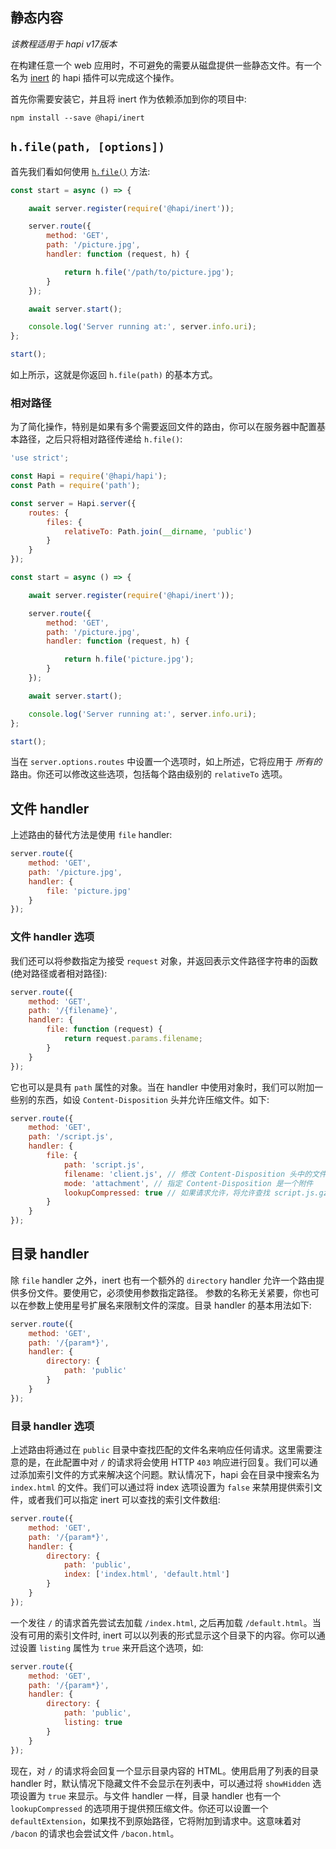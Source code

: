 ## 静态内容

_该教程适用于 hapi v17版本_

在构建任意一个 web 应用时，不可避免的需要从磁盘提供一些静态文件。有一个名为 [inert](https://github.com/hapijs/inert) 的 hapi 插件可以完成这个操作。

首先你需要安装它，并且将 inert 作为依赖添加到你的项目中:

`npm install --save @hapi/inert`

## `h.file(path, [options])`

首先我们看如何使用 [`h.file()`](https://github.com/hapijs/inert#hfilepath-options) 方法:

```javascript
const start = async () => {

    await server.register(require('@hapi/inert'));

    server.route({
        method: 'GET',
        path: '/picture.jpg',
        handler: function (request, h) {

            return h.file('/path/to/picture.jpg');
        }
    });

    await server.start();

    console.log('Server running at:', server.info.uri);
};

start();
```

如上所示，这就是你返回 `h.file(path)` 的基本方式。

### 相对路径

为了简化操作，特别是如果有多个需要返回文件的路由，你可以在服务器中配置基本路径，之后只将相对路径传递给 `h.file()`:

```javascript
'use strict';

const Hapi = require('@hapi/hapi');
const Path = require('path');

const server = Hapi.server({
    routes: {
        files: {
            relativeTo: Path.join(__dirname, 'public')
        }
    }
});

const start = async () => {

    await server.register(require('@hapi/inert'));

    server.route({
        method: 'GET',
        path: '/picture.jpg',
        handler: function (request, h) {

            return h.file('picture.jpg');
        }
    });

    await server.start();

    console.log('Server running at:', server.info.uri);
};

start();
```

当在 `server.options.routes` 中设置一个选项时，如上所述，它将应用于 _所有的_ 路由。你还可以修改这些选项，包括每个路由级别的 `relativeTo` 选项。

## 文件 handler

上述路由的替代方法是使用 `file` handler:

```javascript
server.route({
    method: 'GET',
    path: '/picture.jpg',
    handler: {
        file: 'picture.jpg'
    }
});
```

### 文件 handler 选项

我们还可以将参数指定为接受 `request` 对象，并返回表示文件路径字符串的函数 (绝对路径或者相对路径):

```javascript
server.route({
    method: 'GET',
    path: '/{filename}',
    handler: {
        file: function (request) {
            return request.params.filename;
        }
    }
});
```

它也可以是具有 `path` 属性的对象。当在 handler 中使用对象时，我们可以附加一些别的东西，如设 `Content-Disposition` 头并允许压缩文件。如下: 

```javascript
server.route({
    method: 'GET',
    path: '/script.js',
    handler: {
        file: {
            path: 'script.js',
            filename: 'client.js', // 修改 Content-Disposition 头中的文件名
            mode: 'attachment', // 指定 Content-Disposition 是一个附件
            lookupCompressed: true // 如果请求允许，将允许查找 script.js.gz
        }
    }
});
```

## 目录 handler

除 `file` handler 之外，inert 也有一个额外的 `directory` handler 允许一个路由提供多份文件。要使用它，必须使用参数指定路径。 参数的名称无关紧要，你也可以在参数上使用星号扩展名来限制文件的深度。目录 handler 的基本用法如下:

```javascript
server.route({
    method: 'GET',
    path: '/{param*}',
    handler: {
        directory: {
            path: 'public'
        }
    }
});
```

### 目录 handler 选项

上述路由将通过在 `public` 目录中查找匹配的文件名来响应任何请求。这里需要注意的是，在此配置中对 `/` 的请求将会使用 HTTP `403` 响应进行回复。我们可以通过添加索引文件的方式来解决这个问题。默认情况下，hapi 会在目录中搜索名为 `index.html` 的文件。我们可以通过将 index 选项设置为 `false` 来禁用提供索引文件，或者我们可以指定 inert 可以查找的索引文件数组:

```javascript
server.route({
    method: 'GET',
    path: '/{param*}',
    handler: {
        directory: {
            path: 'public',
            index: ['index.html', 'default.html']
        }
    }
});
```

一个发往 `/` 的请求首先尝试去加载 `/index.html`, 之后再加载 `/default.html`。当没有可用的索引文件时, inert 可以以列表的形式显示这个目录下的内容。你可以通过设置 `listing` 属性为 `true` 来开启这个选项，如:

```javascript
server.route({
    method: 'GET',
    path: '/{param*}',
    handler: {
        directory: {
            path: 'public',
            listing: true
        }
    }
});
```
现在，对 `/` 的请求将会回复一个显示目录内容的 HTML。使用启用了列表的目录 handler 时，默认情况下隐藏文件不会显示在列表中，可以通过将 `showHidden` 选项设置为 `true` 来显示。与文件 handler 一样，目录 handler 也有一个 `lookupCompressed` 的选项用于提供预压缩文件。你还可以设置一个 `defaultExtension`，如果找不到原始路径，它将附加到请求中。这意味着对 `/bacon` 的请求也会尝试文件 `/bacon.html`。

